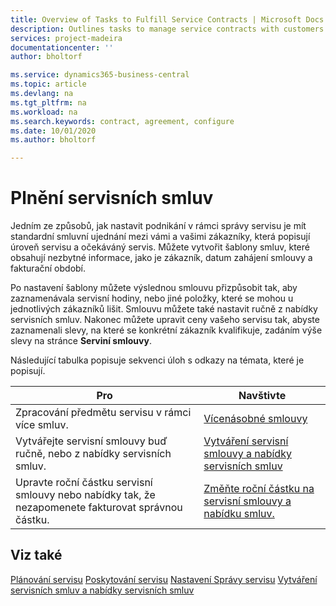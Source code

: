 ```yaml
---
title: Overview of Tasks to Fulfill Service Contracts | Microsoft Docs
description: Outlines tasks to manage service contracts with customers.
services: project-madeira
documentationcenter: ''
author: bholtorf

ms.service: dynamics365-business-central
ms.topic: article
ms.devlang: na
ms.tgt_pltfrm: na
ms.workload: na
ms.search.keywords: contract, agreement, configure
ms.date: 10/01/2020
ms.author: bholtorf

---
```

# Plnění servisních smluv
Jedním ze způsobů, jak nastavit podnikání v rámci správy servisu je mít standardní smluvní ujednání mezi vámi a vašimi zákazníky, která popisují úroveň servisu a očekáváný servis. Můžete vytvořit šablony smluv, které obsahují nezbytné informace, jako je zákazník, datum zahájení smlouvy a fakturační období.

Po nastavení šablony můžete výslednou smlouvu přizpůsobit tak, aby zaznamenávala servisní hodiny, nebo jiné položky, které se mohou u jednotlivých zákazníků lišit. Smlouvu můžete také nastavit ručně z nabídky servisních smluv. Nakonec můžete upravit ceny vašeho servisu tak, abyste zaznamenali slevy, na které se konkrétní zákazník kvalifikuje, zadáním výše slevy na stránce **Serviní smlouvy**.

Následující tabulka popisuje sekvenci úloh s odkazy na témata, které je popisují.

| **Pro** | Navštivte |
|------------|-------------|  
| Zpracování předmětu servisu v rámci více smluv. | [Vícenásobné smlouvy](service-multiple-contracts.md) |
| Vytvářejte servisní smlouvy buď ručně, nebo z nabídky servisních smluv. | [Vytváření servisní smlouvy a nabídky servisních smluv](service-how-to-create-service-contracts-and-service-contract-quotes.md) |
| Upravte roční částku servisní smlouvy nebo nabídky tak, že nezapomenete fakturovat správnou částku. | [Změňte roční částku na servisní smlouvy a nabídku smluv.](service-how-to-change-the-annual-amount-on-service-contracts-or-contract-quotes.md) |

## Viz také
[Plánování servisu](service-plan-service.md)<x2/>
[Poskytování servisu](service-deliver-service.md)<x4/>
[Nastavení Správy servisu](service-setup-service.md)<x6/>
[Vytváření servisních smluv a nabídky servisních smluv](service-how-to-create-service-contracts-and-service-contract-quotes.md)

